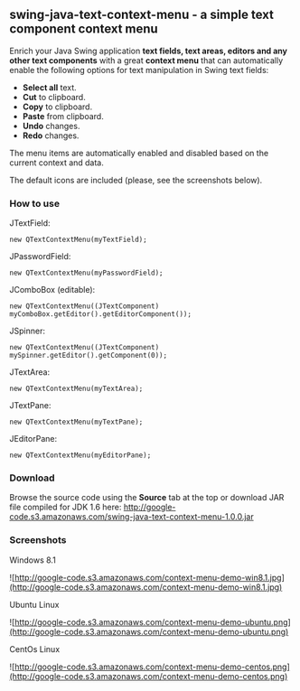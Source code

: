 ## swing-java-text-context-menu - a simple text component context menu ##

Enrich your Java Swing application **text fields, text areas, editors and any other text components** with a great **context menu** that can automatically enable the following options for text manipulation in Swing text fields:

  * **Select all** text.
  * **Cut** to clipboard.
  * **Copy** to clipboard.
  * **Paste** from clipboard.
  * **Undo** changes.
  * **Redo** changes.

The menu items are automatically enabled and disabled based on the current context and data.

The default icons are included (please, see the screenshots below).

### How to use ###

JTextField:
```
new QTextContextMenu(myTextField);
```

JPasswordField:
```
new QTextContextMenu(myPasswordField);
```

JComboBox (editable):
```
new QTextContextMenu((JTextComponent) myComboBox.getEditor().getEditorComponent());
```

JSpinner:
```
new QTextContextMenu((JTextComponent) mySpinner.getEditor().getComponent(0));
```

JTextArea:
```
new QTextContextMenu(myTextArea);
```

JTextPane:
```
new QTextContextMenu(myTextPane);
```

JEditorPane:
```
new QTextContextMenu(myEditorPane);
```

### Download ###

Browse the source code using the **Source** tab at the top or
download JAR file compiled for JDK 1.6 here: http://google-code.s3.amazonaws.com/swing-java-text-context-menu-1.0.0.jar

### Screenshots ###

Windows 8.1

![http://google-code.s3.amazonaws.com/context-menu-demo-win8.1.jpg](http://google-code.s3.amazonaws.com/context-menu-demo-win8.1.jpg)

Ubuntu Linux

![http://google-code.s3.amazonaws.com/context-menu-demo-ubuntu.png](http://google-code.s3.amazonaws.com/context-menu-demo-ubuntu.png)

CentOs Linux

![http://google-code.s3.amazonaws.com/context-menu-demo-centos.png](http://google-code.s3.amazonaws.com/context-menu-demo-centos.png)